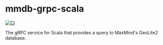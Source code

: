 # mmdb-grpc-scala

[![CI](https://github.com/tkrs/mmdb-grpc-scala/actions/workflows/ci.yml/badge.svg)](https://github.com/tkrs/mmdb-grpc-scala/actions/workflows/ci.yml)

The gRPC service for Scala that provides a query to MaxMind's GeoLite2 database.
